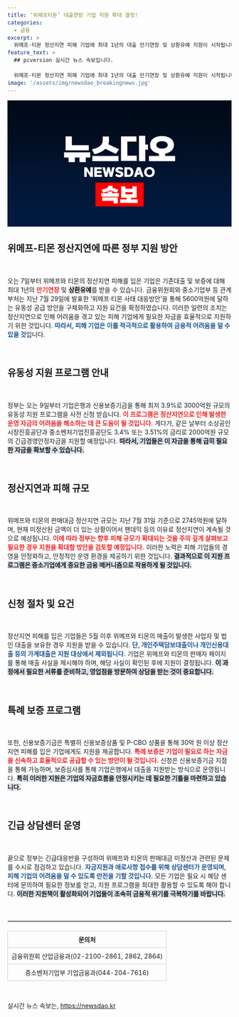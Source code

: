 ```yaml
---
title: ‘위메프티몬’ 대출연장 기업 지원 확대 결정!
categories:
  - 금융
excerpt: >
  위메프·티몬 정산지연 피해 기업에 최대 1년의 대출 만기연장 및 상환유예 지원이 시작됩니다! 금융위와 중기부는 긴급 자금 지원 방안을 통해 기업의 유동성 위기를 해소할 계획입니다.
feature_text: >
  ## pcversion 실시간 뉴스 속보입니다.

  위메프·티몬 정산지연 피해 기업에 최대 1년의 대출 만기연장 및 상환유예 지원이 시작됩니다! 금융위와 중기부는 긴급 자금 지원 방안을 통해 기업의 유동성 위기를 해소할 계획입니다.
image: '/assets/img/newsdao_breakingnews.jpg'
---
```


<p><img src="/assets/img/newsdao_breakingnews.jpg" alt="pcversion 속보" /></p>

<h2 data-ke-size="size26">위메프-티몬 정산지연에 따른 정부 지원 방안</h2>

<p data-ke-size="size16">&nbsp;</p>

<p>오는 7일부터 위메프와 티몬의 정산지연 피해를 입은 기업은 기존대출 및 보증에 대해 최대 1년의 <b><span style="color: #ee2323;">만기연장</span></b> 및 <b><span style="background-color: #21538527;">상환유예</span></b>를 받을 수 있습니다. 금융위원회와 중소기업부 등 관계부처는 지난 7월 29일에 발표한 ‘위메프·티몬 사태 대응방안’을 통해 5600억원에 달하는 유동성 공급 방안을 구체화하고 지원 요건을 확정하였습니다. 이러한 일련의 조치는 정산지연으로 인해 어려움을 겪고 있는 피해 기업에게 필요한 자금을 효율적으로 지원하기 위한 것입니다. <b><span style="color: #1a5490;">따라서, 피해 기업은 이를 적극적으로 활용하여 금융적 어려움을 덜 수 있을 것</span></b>입니다.</p>

<p data-ke-size="size16">&nbsp;</p>

<h2 data-ke-size="size26">유동성 지원 프로그램 안내</h2>

<p data-ke-size="size16">&nbsp;</p>

<p>정부는 오는 9일부터 기업은행과 신용보증기금을 통해 최저 3.9%로 3000억원 규모의 유동성 지원 프로그램을 사전 신청 받습니다. <b><span style="color: #ee2323;">이 프로그램은 정산지연으로 인해 발생한 운영 자금의 어려움을 해소하는 데 큰 도움이 될 것입니다.</span></b> 게다가, 같은 날부터 소상공인시장진흥공단과 중소벤처기업진흥공단도 3.4% 또는 3.51%의 금리로 2000억원 규모의 긴급경영안정자금을 지원할 예정입니다. <b><span style="background-color: #21538527;">따라서, 기업들은 이 자금을 통해 급히 필요한 자금을 확보할 수 있습니다.</span></b></p>

<p data-ke-size="size16">&nbsp;</p>

<h2 data-ke-size="size26">정산지연과 피해 규모</h2>

<p data-ke-size="size16">&nbsp;</p>

<p>위메프와 티몬의 판매대금 정산지연 규모는 지난 7월 31일 기준으로 2745억원에 달하며, 현재 미정산된 금액이 더 있는 상황이어서 팬데믹 등의 이유로 정산지연이 계속될 것으로 예상됩니다. <b><span style="color: #ee2323;">이에 따라 정부는 향후 피해 규모가 확대되는 것을 주의 깊게 살펴보고 필요한 경우 지원을 확대할 방안을 검토할 예정입니다.</span></b> 이러한 노력은 피해 기업들의 경영을 안정화하고, 안정적인 운영 환경을 제공하기 위한 것입니다. <b><span style="background-color: #21538527;">결과적으로 이 지원 프로그램은 중소기업에게 중요한 금융 메커니즘으로 작용하게 될 것입니다.</span></b></p>

<p data-ke-size="size16">&nbsp;</p>

<h2 data-ke-size="size26">신청 절차 및 요건</h2>

<p data-ke-size="size16">&nbsp;</p>

<p>정산지연 피해를 입은 기업들은 5월 이후 위메프와 티몬의 매출이 발생한 사업자 및 법인 대출을 보유한 경우 지원을 받을 수 있습니다. <b><span style="color: #1a5490;">단, 개인주택담보대출이나 개인신용대출 등의 가계대출은 지원 대상에서 제외됩니다.</span></b> 기업은 위메프와 티몬의 판매자 페이지를 통해 매출 사실을 제시해야 하며, 해당 사실이 확인된 후에 지원이 결정됩니다. <b><span style="background-color: #21538527;">이 과정에서 필요한 서류를 준비하고, 영업점을 방문하여 상담을 받는 것이 중요합니다.</span></b></p>

<p data-ke-size="size16">&nbsp;</p>

<h2 data-ke-size="size26">특례 보증 프로그램</h2>

<p data-ke-size="size16">&nbsp;</p>

<p>또한, 신용보증기금은 특별히 신용보증상품 및 P-CBO 상품을 통해 30억 원 이상 정산 지연 피해를 입은 기업에게도 지원을 제공합니다. <b><span style="color: #ee2323;">특례 보증은 기업이 필요로 하는 자금을 신속하고 효율적으로 공급할 수 있는 방안이 될 것입니다.</span></b> 신청은 신용보증기금 지점을 통해 가능하며, 보증심사를 통해 기업은행에서 대출을 지원받는 방식으로 운영됩니다. <b><span style="background-color: #21538527;">특히 이러한 지원은 기업의 자금흐름을 안정시키는 데 필요한 기틀을 마련하고 있습니다.</span></b></p>

<p data-ke-size="size16">&nbsp;</p>

<h2 data-ke-size="size26">긴급 상담센터 운영</h2>

<p data-ke-size="size16">&nbsp;</p>

<p>끝으로 정부는 긴급대응반을 구성하여 위메프와 티몬의 판매대금 미정산과 관련된 문제를 수시로 점검하고 있습니다. <b><span style="color: #1a5490;">자금지원과 애로사항 접수를 위해 상담센터가 운영되며, 피해 기업의 어려움을 덜 수 있도록 만전을 기할 것입니다.</span></b> 모든 기업은 필요 시 해당 센터에 문의하여 필요한 정보를 얻고, 지원 프로그램을 최대한 활용할 수 있도록 해야 합니다. <b><span style="background-color: #21538527;">이러한 지원책이 활성화되어 기업들이 조속히 금융적 위기를 극복하기를 바랍니다.</span></b></p>

<p data-ke-size="size16">&nbsp;</p>

<hr style="height: 1px; border: 1px solid #ccc; margin: 20px 0;" />

<table style="border-collapse: collapse; width: 100%;">
<tr>
<td style="border: 1px solid #ccc; padding: 8px; text-align: center;"><b>문의처</b></td>
</tr>
<tr>
<td style="border: 1px solid #ccc; padding: 8px; text-align: center;">금융위원회 산업금융과(02-2100-2861, 2862, 2864)</td>
</tr>
<tr>
<td style="border: 1px solid #ccc; padding: 8px; text-align: center;">중소벤처기업부 기업금융과(044-204-7616)</td>
</tr>
</table>

<p data-ke-size="size16">&nbsp;</p>
실시간 뉴스 속보는, <a href="https://newsdao.kr" rel="dofollow">https://newsdao.kr</a>


